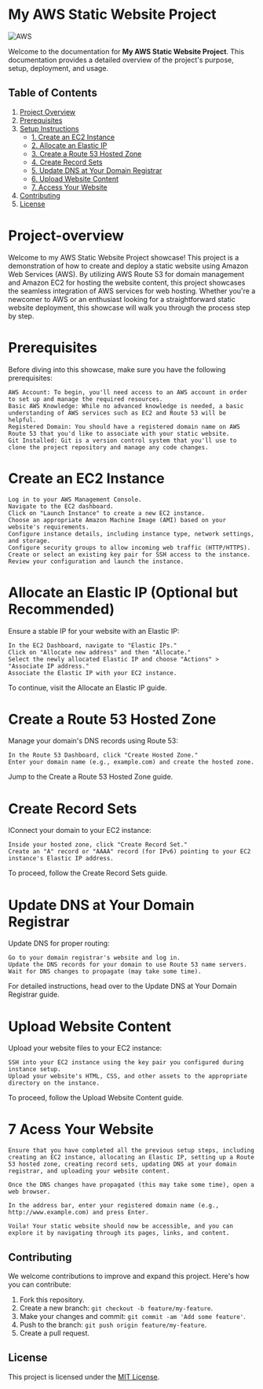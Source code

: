 # My AWS Static Website Project

![AWS](https://img.shields.io/badge/AWS-%23FF9900.svg?style=for-the-badge&logo=amazon-aws&logoColor=white)

Welcome to the documentation for **My AWS Static Website Project**. This documentation provides a detailed overview of the project's purpose, setup, deployment, and usage.

## Table of Contents

1. [Project Overview](#project-overview)
2. [Prerequisites](#prerequisites)
3. [Setup Instructions](#setup-instructions)
    - [1. Create an EC2 Instance](#1-create-an-ec2-instance)
    - [2. Allocate an Elastic IP](#2-allocate-an-elastic-ip-optional-but-recommended)
    - [3. Create a Route 53 Hosted Zone](#3-create-a-route-53-hosted-zone)
    - [4. Create Record Sets](#4-create-record-sets)
    - [5. Update DNS at Your Domain Registrar](#5-update-dns-at-your-domain-registrar)
    - [6. Upload Website Content](#6-upload-website-content)
    - [7. Access Your Website](#7-access-your-website)
4. [Contributing](#contributing)
5. [License](#license)

# Project-overview

Welcome to my AWS Static Website Project showcase! This project is a demonstration of how to create and deploy a static website using Amazon Web Services (AWS). By utilizing AWS Route 53 for domain management and Amazon EC2 for hosting the website content, this project showcases the seamless integration of AWS services for web hosting. Whether you're a newcomer to AWS or an enthusiast looking for a straightforward static website deployment, this showcase will walk you through the process step by step.

# Prerequisites

Before diving into this showcase, make sure you have the following prerequisites:

    AWS Account: To begin, you'll need access to an AWS account in order to set up and manage the required resources.
    Basic AWS Knowledge: While no advanced knowledge is needed, a basic understanding of AWS services such as EC2 and Route 53 will be helpful.
    Registered Domain: You should have a registered domain name on AWS Route 53 that you'd like to associate with your static website.
    Git Installed: Git is a version control system that you'll use to clone the project repository and manage any code changes.

# Create an EC2 Instance

    Log in to your AWS Management Console.
    Navigate to the EC2 dashboard.
    Click on "Launch Instance" to create a new EC2 instance.
    Choose an appropriate Amazon Machine Image (AMI) based on your website's requirements.
    Configure instance details, including instance type, network settings, and storage.
    Configure security groups to allow incoming web traffic (HTTP/HTTPS).
    Create or select an existing key pair for SSH access to the instance.
    Review your configuration and launch the instance.

# Allocate an Elastic IP (Optional but Recommended)

Ensure a stable IP for your website with an Elastic IP:

    In the EC2 Dashboard, navigate to "Elastic IPs."
    Click on "Allocate new address" and then "Allocate."
    Select the newly allocated Elastic IP and choose "Actions" > "Associate IP address."
    Associate the Elastic IP with your EC2 instance.

To continue, visit the Allocate an Elastic IP guide.
# Create a Route 53 Hosted Zone

Manage your domain's DNS records using Route 53:

    In the Route 53 Dashboard, click "Create Hosted Zone."
    Enter your domain name (e.g., example.com) and create the hosted zone.

Jump to the Create a Route 53 Hosted Zone guide.
# Create Record Sets

IConnect your domain to your EC2 instance:

    Inside your hosted zone, click "Create Record Set."
    Create an "A" record or "AAAA" record (for IPv6) pointing to your EC2 instance's Elastic IP address.
To proceed, follow the Create Record Sets guide.
# Update DNS at Your Domain Registrar

Update DNS for proper routing:

    Go to your domain registrar's website and log in.
    Update the DNS records for your domain to use Route 53 name servers.
    Wait for DNS changes to propagate (may take some time).

For detailed instructions, head over to the Update DNS at Your Domain Registrar guide.
# Upload Website Content

Upload your website files to your EC2 instance:

    SSH into your EC2 instance using the key pair you configured during instance setup.
    Upload your website's HTML, CSS, and other assets to the appropriate directory on the instance.

To proceed, follow the Upload Website Content guide.
# 7 Acess Your Website

    Ensure that you have completed all the previous setup steps, including creating an EC2 instance, allocating an Elastic IP, setting up a Route 53 hosted zone, creating record sets, updating DNS at your domain registrar, and uploading your website content.

    Once the DNS changes have propagated (this may take some time), open a web browser.

    In the address bar, enter your registered domain name (e.g., http://www.example.com) and press Enter.

    Voila! Your static website should now be accessible, and you can explore it by navigating through its pages, links, and content.

## Contributing

We welcome contributions to improve and expand this project. Here's how you can contribute:

1. Fork this repository.
2. Create a new branch: `git checkout -b feature/my-feature`.
3. Make your changes and commit: `git commit -am 'Add some feature'`.
4. Push to the branch: `git push origin feature/my-feature`.
5. Create a pull request.

## License

This project is licensed under the [MIT License](LICENSE).
